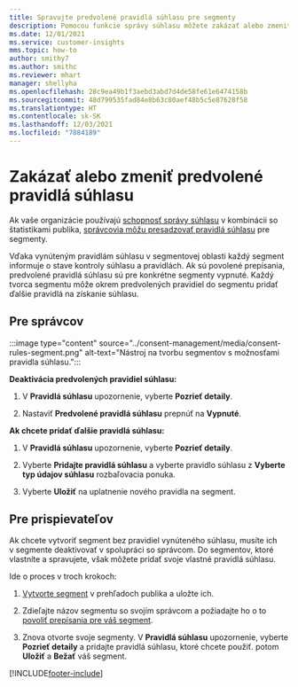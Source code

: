 ```yaml
---
title: Spravujte predvolené pravidlá súhlasu pre segmenty
description: Pomocou funkcie správy súhlasu môžete zakázať alebo zmeniť predvolené pravidlá súhlasu, ak sú povolené prepísania.
ms.date: 12/01/2021
ms.service: customer-insights
mms.topic: how-to
author: smithy7
ms.author: smithc
ms.reviewer: mhart
manager: shellyha
ms.openlocfilehash: 28c9ea49b1f3aebd3abd7d4de58fe61e6474158b
ms.sourcegitcommit: 48d799535fad84e8b63c80aef48b5c5e87628f58
ms.translationtype: HT
ms.contentlocale: sk-SK
ms.lasthandoff: 12/03/2021
ms.locfileid: "7884189"
---
```

# <a name="disable-or-change-default-consent-rules"></a>Zakázať alebo zmeniť predvolené pravidlá súhlasu

Ak vaše organizácie používajú [schopnosť správy súhlasu](../consent-management/overview.md) v kombinácii so štatistikami publika, [správcovia môžu presadzovať pravidlá súhlasu](activate-consent.md) pre segmenty. 

Vďaka vynúteným pravidlám súhlasu v segmentovej oblasti každý segment informuje o stave kontroly súhlasu a pravidlách. Ak sú povolené prepísania, predvolené pravidlá súhlasu sú pre konkrétne segmenty vypnuté. Každý tvorca segmentu môže okrem predvolených pravidiel do segmentu pridať ďalšie pravidlá na získanie súhlasu. 

## <a name="for-administrators"></a>Pre správcov

:::image type="content" source="../consent-management/media/consent-rules-segment.png" alt-text="Nástroj na tvorbu segmentov s možnosťami pravidla súhlasu.":::

**Deaktivácia predvolených pravidiel súhlasu:**

1. V **Pravidlá súhlasu** upozornenie, vyberte **Pozrieť detaily**. 

1. Nastaviť **Predvolené pravidlá súhlasu** prepnúť na **Vypnuté**.

**Ak chcete pridať ďalšie pravidlá súhlasu:**

1. V **Pravidlá súhlasu** upozornenie, vyberte **Pozrieť detaily**. 

1. Vyberte **Pridajte pravidlá súhlasu** a vyberte pravidlo súhlasu z **Vyberte typ údajov súhlasu** rozbaľovacia ponuka.

1. Vyberte **Uložiť** na uplatnenie nového pravidla na segment.

## <a name="for-contributors"></a>Pre prispievateľov

Ak chcete vytvoriť segment bez pravidiel vynúteného súhlasu, musíte ich v segmente deaktivovať v spolupráci so správcom. Do segmentov, ktoré vlastníte a spravujete, však môžete pridať svoje vlastné pravidlá súhlasu.

Ide o proces v troch krokoch: 
1. [Vytvorte segment](segments.md) v prehľadoch publika a uložte ich. 

1. Zdieľajte názov segmentu so svojím správcom a požiadajte ho o to [povoliť prepísania pre váš segment](activate-consent.md). 

1. Znova otvorte svoje segmenty. V **Pravidlá súhlasu** upozornenie, vyberte **Pozrieť detaily** a pridajte pravidlá súhlasu, ktoré chcete použiť. potom **Uložiť** a **Bežať** váš segment.



[!INCLUDE[footer-include](../includes/footer-banner.md)] 
